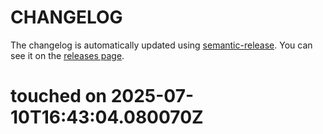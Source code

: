 # CHANGELOG

The changelog is automatically updated using
[semantic-release](https://github.com/semantic-release/semantic-release). You
can see it on the [releases page](../../releases).

# touched on 2025-07-10T16:43:04.080070Z